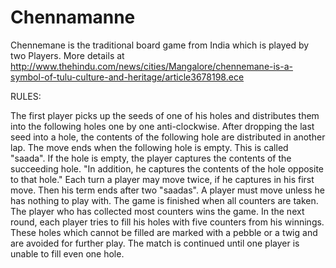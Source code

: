 # Chennamanne
Chennemane is the traditional board game from India which is played by two Players. More details at http://www.thehindu.com/news/cities/Mangalore/chennemane-is-a-symbol-of-tulu-culture-and-heritage/article3678198.ece

RULES:

The first player picks up the seeds of one of his holes and distributes them into the following holes one by one anti-clockwise.
After dropping the last seed into a hole, the contents of the following hole are distributed in another lap.
The move ends when the following hole is empty. This is called "saada".
If the hole is empty, the player captures the contents of the succeeding hole. "In addition, he captures the contents of the hole opposite to that hole."
Each turn a player may move twice, if he captures in his first move. Then his term ends after two "saadas".
A player must move unless he has nothing to play with.
The game is finished when all counters are taken.
The player who has collected most counters wins the game.
In the next round, each player tries to fill his holes with five counters from his winnings. These holes which cannot be filled are marked with a pebble or a twig and are avoided for further play. The match is continued until one player is unable to fill even one hole.
